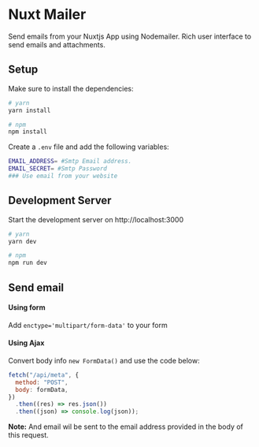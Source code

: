 # Nuxt Mailer

Send emails from your Nuxtjs App using Nodemailer. Rich user interface to send emails and attachments.

## Setup

Make sure to install the dependencies:

```bash
# yarn
yarn install

# npm
npm install
```

Create a `.env` file and add the following variables:

```bash
EMAIL_ADDRESS= #Smtp Email address.
EMAIL_SECRET= #Smtp Password
### Use email from your website
```

## Development Server

Start the development server on http://localhost:3000

```bash
# yarn
yarn dev

# npm
npm run dev
```

## Send email

#### Using form

Add `enctype='multipart/form-data'` to your form

#### Using Ajax

Convert body info `new FormData()` and use the code below:

```javascript
fetch("/api/meta", {
  method: "POST",
  body: formData,
})
  .then((res) => res.json())
  .then((json) => console.log(json));
```

**Note:** And email wil be sent to the email address provided in the body of this request.
